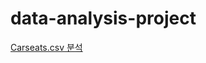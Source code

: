 # data-analysis-project
[Carseats.csv 분석](https://colab.research.google.com/drive/1mXG46g23dX8rBkJtI5DkwiKh0-BxlS7F?usp=sharing)
